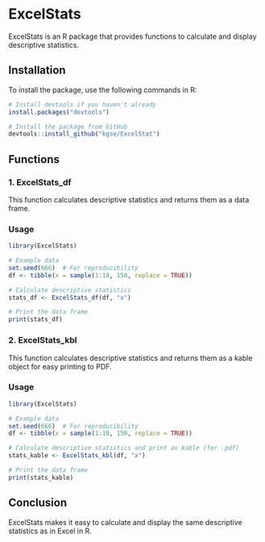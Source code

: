 # ExcelStats

ExcelStats is an R package that provides functions to calculate and display descriptive statistics.

## Installation

To install the package, use the following commands in R:

   ```r
   # Install devtools if you haven't already
   install.packages("devtools")

   # Install the package from GitHub
   devtools::install_github("kgse/ExcelStat")
   ```

## Functions

### 1. ExcelStats_df

This function calculates descriptive statistics and returns them as a data frame.

### Usage

   ```r
   library(ExcelStats)
   
   # Example data
   set.seed(666)  # For reproducibility
   df <- tibble(x = sample(1:10, 150, replace = TRUE))
   
   # Calculate descriptive statistics
   stats_df <- ExcelStats_df(df, "x")
   
   # Print the data frame
   print(stats_df)
   ```



### 2. ExcelStats_kbl

This function calculates descriptive statistics and returns them as a kable object for easy printing to PDF.

### Usage

   ```r
   library(ExcelStats)
   
   # Example data
   set.seed(666)  # For reproducibility
   df <- tibble(x = sample(1:10, 150, replace = TRUE))
   
   # Calculate descriptive statistics and print as kable (for .pdf)
   stats_kable <- ExcelStats_kbl(df, "x")
   
   # Print the data frame
   print(stats_kable)
   ```


## Conclusion

ExcelStats makes it easy to calculate and display the same descriptive statistics as in Excel in R. 

